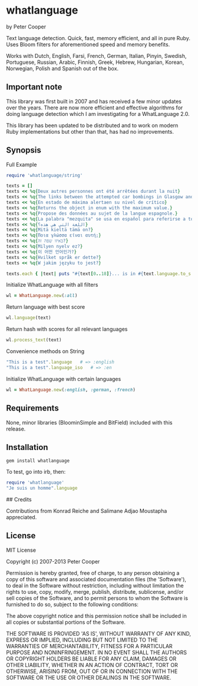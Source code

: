 # whatlanguage

by Peter Cooper

Text language detection. Quick, fast, memory efficient, and all in pure Ruby. Uses Bloom filters for aforementioned speed and memory benefits.

Works with Dutch, English, Farsi, French, German, Italian, Pinyin, Swedish, Portuguese, Russian, Arabic, Finnish, Greek, Hebrew, Hungarian, Korean, Norwegian, Polish and Spanish out of the box.

## Important note

This library was first built in 2007 and has received a few minor updates over the years. There are now more efficient and effective algorithms for doing language detection which I am investigating for a WhatLanguage 2.0.

This library has been updated to be distributed and to work on modern Ruby implementations but other than that, has had no improvements.

## Synopsis

Full Example

```ruby
require 'whatlanguage/string'

texts = []
texts << %q{Deux autres personnes ont été arrêtées durant la nuit}
texts << %q{The links between the attempted car bombings in Glasgow and London are becoming clearer}
texts << %q{En estado de máxima alertaen su nivel de crítico}
texts << %q{Returns the object in enum with the maximum value.}
texts << %q{Propose des données au sujet de la langue espagnole.}
texts << %q{La palabra "mezquita" se usa en español para referirse a todo tipo de edificios dedicados.}
texts << %q{اللغة التي هي هذه؟}
texts << %q{Mitä kieltä tämä on?}
texts << %q{Ποια γλώσσα είναι αυτή;}
texts << %q{באיזו שפה זה?}
texts << %q{Milyen nyelv ez?}
texts << %q{이 어떤 언어인가?}
texts << %q{Hvilket språk er dette?}
texts << %q{W jakim języku to jest?}

texts.each { |text| puts "#{text[0..18]}... is in #{text.language.to_s.capitalize}" }
```

Initialize WhatLanguage with all filters

```ruby
wl = WhatLanguage.new(:all)
```

Return language with best score

```ruby
wl.language(text)
```

Return hash with scores for all relevant languages

```ruby
wl.process_text(text)
```

Convenience methods on String

```ruby
"This is a test".language   # => :english
"This is a test".language_iso   # => :en
```

Initialize WhatLanguage with certain languages

```ruby
wl = WhatLanguage.new(:english, :german, :french)
```

## Requirements

None, minor libraries (BloominSimple and BitField) included with this release.

## Installation

    gem install whatlanguage

To test, go into irb, then:

```ruby
require 'whatlanguage'
"Je suis un homme".language
```

## Credits

Contributions from Konrad Reiche and Salimane Adjao Moustapha appreciated.

## License

MIT License

Copyright (c) 2007-2013 Peter Cooper

Permission is hereby granted, free of charge, to any person obtaining
a copy of this software and associated documentation files (the
'Software'), to deal in the Software without restriction, including
without limitation the rights to use, copy, modify, merge, publish,
distribute, sublicense, and/or sell copies of the Software, and to
permit persons to whom the Software is furnished to do so, subject to
the following conditions:

The above copyright notice and this permission notice shall be
included in all copies or substantial portions of the Software.

THE SOFTWARE IS PROVIDED 'AS IS', WITHOUT WARRANTY OF ANY KIND,
EXPRESS OR IMPLIED, INCLUDING BUT NOT LIMITED TO THE WARRANTIES OF
MERCHANTABILITY, FITNESS FOR A PARTICULAR PURPOSE AND NONINFRINGEMENT.
IN NO EVENT SHALL THE AUTHORS OR COPYRIGHT HOLDERS BE LIABLE FOR ANY
CLAIM, DAMAGES OR OTHER LIABILITY, WHETHER IN AN ACTION OF CONTRACT,
TORT OR OTHERWISE, ARISING FROM, OUT OF OR IN CONNECTION WITH THE
SOFTWARE OR THE USE OR OTHER DEALINGS IN THE SOFTWARE.

